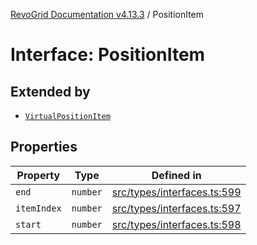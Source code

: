 [RevoGrid Documentation v4.13.3](README.md) / PositionItem

# Interface: PositionItem

## Extended by

- [`VirtualPositionItem`](Interface.VirtualPositionItem.md)

## Properties

| Property | Type | Defined in |
| ------ | ------ | ------ |
| `end` | `number` | [src/types/interfaces.ts:599](https://github.com/revolist/revogrid/blob/827fce61250cb005ab132b3ed11b8ae836712e7b/src/types/interfaces.ts#L599) |
| `itemIndex` | `number` | [src/types/interfaces.ts:597](https://github.com/revolist/revogrid/blob/827fce61250cb005ab132b3ed11b8ae836712e7b/src/types/interfaces.ts#L597) |
| `start` | `number` | [src/types/interfaces.ts:598](https://github.com/revolist/revogrid/blob/827fce61250cb005ab132b3ed11b8ae836712e7b/src/types/interfaces.ts#L598) |
